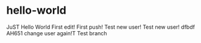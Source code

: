 # hello-world
JuST Hello World
First edit!
First push!
Test new user!
Test new user!
dfbdf
AH651
change user again!T
Test branch


